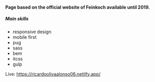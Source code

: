 #### Page based on the official website of Feinkoch available until 2019. 
##### Main skills
- responsive design
- mobile first
- pug
- sass
- bem
- itcss
- gulp

Live: https://ricardoolivaalonso06.netlify.app/
